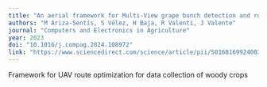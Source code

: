 ```yaml
---
title: "An aerial framework for Multi-View grape bunch detection and route Optimization using ACO"
authors: "M Ariza-Sentís, S Vélez, H Baja, R Valenti, J Valente"
journal: "Computers and Electronics in Agriculture"
year: 2023
doi: "10.1016/j.compag.2024.108972"
link: "https://www.sciencedirect.com/science/article/pii/S0168169924003636"
---
```


Framework for UAV route optimization for data collection of woody crops

